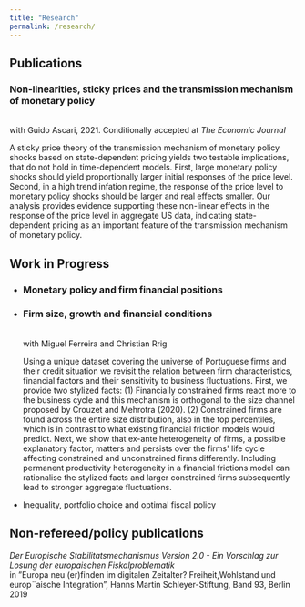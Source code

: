 ```yaml
---
title: "Research"
permalink: /research/
---
```


## Publications  

  <h3>Non-linearities, sticky prices and the transmission mechanism of monetary policy </h3> <br> with Guido Ascari, 2021. Conditionally accepted at <em> The Economic Journal </em> <br>
  <p>A sticky price theory of the transmission mechanism of monetary policy shocks based on state-dependent pricing yields two testable implications, that do not hold in time-dependent models. First, large monetary policy shocks should yield proportionally larger initial responses of the price level. Second, in a high trend infation regime, the response of the price level to monetary policy shocks should be larger and real effects smaller. Our analysis provides evidence supporting these non-linear effects in the response of the price level in aggregate US data, indicating state-dependent pricing as an important feature of the transmission mechanism of monetary policy.</p>
 
## Work in Progress

<ul>
  <li> <h3>Monetary policy and firm financial positions </h3> </li>
  <li> <h3>Firm size, growth and financial conditions </h3> <br> with Miguel Ferreira and Christian Rrig <br>
  <p> Using a unique dataset covering the universe of Portuguese firms and their credit situation we revisit the relation between firm characteristics, financial factors and their sensitivity to business fluctuations. First, we provide two stylized facts: (1) Financially constrained firms react more to the business cycle and this mechanism is orthogonal to the size channel proposed by Crouzet and Mehrotra (2020). (2) Constrained firms are found across the entire size distribution, also in the top percentiles, which is in contrast to what existing financial friction models would predict. Next, we show that ex-ante heterogeneity of firms, a possible explanatory factor, matters and persists over the firms' life cycle affecting constrained and unconstrained firms differently. Including permanent productivity heterogeneity in a financial frictions model can rationalise the stylized facts and larger constrained firms subsequently lead to stronger aggregate fluctuations.</p> </li>
  <li> Inequality, portfolio choice and optimal fiscal policy </li>
</ul>



## Non-refereed/policy publications

 <em> Der Europische Stabilitatsmechanismus Version 2.0 - Ein Vorschlag zur Losung der europaischen Fiskalproblematik </em> <br> in ”Europa neu (er)finden im digitalen Zeitalter? Freiheit,Wohlstand und europ¨aische Integration”, Hanns Martin Schleyer-Stiftung, Band 93, Berlin 2019